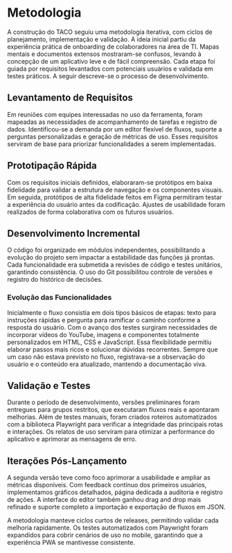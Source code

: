 # Metodologia

A construção do TACO seguiu uma metodologia iterativa, com ciclos de planejamento, implementação e validação. A ideia inicial partiu da experiência prática de onboarding de colaboradores na área de TI. Mapas mentais e documentos extensos mostraram-se confusos, levando à concepção de um aplicativo leve e de fácil compreensão. Cada etapa foi guiada por requisitos levantados com potenciais usuários e validada em testes práticos. A seguir descreve-se o processo de desenvolvimento.

## Levantamento de Requisitos

Em reuniões com equipes interessadas no uso da ferramenta, foram mapeadas as necessidades de acompanhamento de tarefas e registro de dados. Identificou-se a demanda por um editor flexível de fluxos, suporte a perguntas personalizadas e geração de métricas de uso. Esses requisitos serviram de base para priorizar funcionalidades a serem implementadas.

## Prototipação Rápida

Com os requisitos iniciais definidos, elaboraram-se protótipos em baixa fidelidade para validar a estrutura de navegação e os componentes visuais. Em seguida, protótipos de alta fidelidade feitos em Figma permitiram testar a experiência do usuário antes da codificação. Ajustes de usabilidade foram realizados de forma colaborativa com os futuros usuários.

## Desenvolvimento Incremental

O código foi organizado em módulos independentes, possibilitando a evolução do projeto sem impactar a estabilidade das funções já prontas. Cada funcionalidade era submetida a revisões de código e testes unitários, garantindo consistência. O uso do Git possibilitou controle de versões e registro do histórico de decisões.

### Evolução das Funcionalidades

Inicialmente o fluxo consistia em dois tipos básicos de etapas: texto para instruções rápidas e pergunta para ramificar o caminho conforme a resposta do usuário. Com o avanço dos testes surgiram necessidades de incorporar vídeos do YouTube, imagens e componentes totalmente personalizados em HTML, CSS e JavaScript. Essa flexibilidade permitiu elaborar passos mais ricos e solucionar dúvidas recorrentes. Sempre que um caso não estava previsto no fluxo, registrava-se a observação do usuário e o conteúdo era atualizado, mantendo a documentação viva.

## Validação e Testes

Durante o período de desenvolvimento, versões preliminares foram entregues para grupos restritos, que executaram fluxos reais e apontaram melhorias. Além de testes manuais, foram criados roteiros automatizados com a biblioteca Playwright para verificar a integridade das principais rotas e interações. Os relatos de uso serviram para otimizar a performance do aplicativo e aprimorar as mensagens de erro.

## Iterações Pós-Lançamento

A segunda versão teve como foco aprimorar a usabilidade e ampliar as métricas disponíveis. Com feedback contínuo dos primeiros usuários, implementamos gráficos detalhados, página dedicada a auditoria e registro de ações. A interface do editor também ganhou drag and drop mais refinado e suporte completo a importação e exportação de fluxos em JSON.

A metodologia manteve ciclos curtos de releases, permitindo validar cada melhoria rapidamente. Os testes automatizados com Playwright foram expandidos para cobrir cenários de uso no mobile, garantindo que a experiência PWA se mantivesse consistente.
